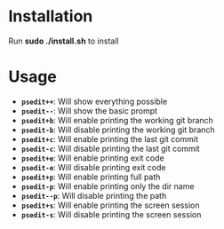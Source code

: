 # Installation

Run **sudo ./install.sh** to install

# Usage
* **`psedit++`**: Will show everything possible
* **`psedit--`**: Will show the basic prompt
* **`psedit+b`**: Will enable printing the working git branch
* **`psedit-b`**: Will disable printing the working git branch
* **`psedit+c`**: Will enable printing the last git commit
* **`psedit-c`**: Will disable printing the last git commit
* **`psedit+e`**: Will enable printing exit code
* **`psedit-e`**: Will disable printing exit code
* **`psedit+p`**: Will enable printing full path
* **`psedit-p`**: Will enable printing only the dir name
* **`psedit--p`**: Will disable printing the path
* **`psedit+s`**: Will enable printing the screen session
* **`psedit-s`**: Will disable printing the screen session
